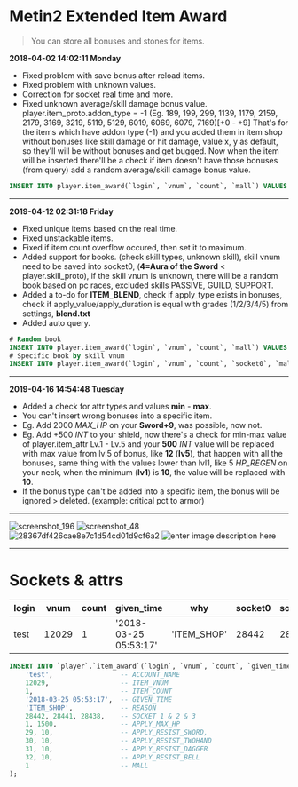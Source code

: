 

# Metin2 Extended Item Award
>  You can store all bonuses and stones for items.

**2018-04-02 14:02:11 Monday**
- Fixed problem with save bonus after reload <cache> items.
- Fixed problem with unknown values.
- Correction for socket real time and more.
- Fixed unknown average/skill damage bonus value.
player.item_proto.addon_type = -1 (Eg. 189, 199, 299, 1139, 1179, 2159, 2179, 3169, 3219, 5119, 5129, 6019, 6069, 6079, 7169)[+0 - +9]
That's for the items which have addon type (-1) and you added them in item shop without bonuses like skill damage or hit damage,
value x, y as default, so they'll will be without bonuses and get bugged.
Now when the item will be inserted there'll be a check if item doesn't have those bonuses (from query) add a random average/skill damage bonus value.
```sql
INSERT INTO player.item_award(`login`, `vnum`, `count`, `mall`) VALUES ('account', 189, 1, 1); 
```
------------
**2019-04-12 02:31:18 Friday**
- Fixed unique items based on the real time.
- Fixed unstackable items.
- Fixed if item count overflow occured, then set it to maximum.
- Added support for books. (check skill types, unknown skill), skill vnum need to be saved into socket0, (**4=Aura of the Sword** < player.skill_proto), if the skill vnum is unknown, there will be a random book based on pc races, excluded skills PASSIVE, GUILD, SUPPORT.
- Added a to-do for **ITEM_BLEND**, check if apply_type exists in bonuses, check if apply_value/apply_duration is equal with grades (1/2/3/4/5) from settings, **blend.txt**
- Added auto query.
```sql
# Random book
INSERT INTO player.item_award(`login`, `vnum`, `count`, `mall`) VALUES ('account', 50300, 1, 1); 
# Specific book by skill vnum
INSERT INTO player.item_award(`login`, `vnum`, `count`, `socket0`, `mall`) VALUES ('account', 50300, 1, 4, 1);
```
------------
**2019-04-16 14:54:48 Tuesday**
- Added a check for attr types and values **min** - **max**.
- You can't insert wrong bonuses into a specific item.
- Eg. Add 2000 *MAX_HP* on your **Sword+9**, was possible, now not.
- Eg. Add +500 *INT* to your shield, now there's a check for min-max value of player.item_attr Lv.1 - Lv.5
and your **500** *INT*   value will be replaced with max value from lvl5 of bonus, like **12** (**lv5**), that happen with all the bonuses, same thing with the values lower than lvl1, like 5 *HP_REGEN* on your neck, when the minimum (**lv1**) is **10**, the value will be replaced with **10**.
- If the bonus type can't be added into a specific item, the bonus will be ignored > deleted. (example: critical pct to armor)


------------

![screenshot_196](https://user-images.githubusercontent.com/17238102/37860642-581cde84-2f32-11e8-9f1e-36cc2eef695d.png) ![screenshot_48](https://user-images.githubusercontent.com/17238102/38222896-611fc684-36f0-11e8-8535-26bf5fcef867.png)
![28367df426cae8e7c1d54cd01d9cf6a2](https://user-images.githubusercontent.com/17238102/38222908-7074939e-36f0-11e8-8d09-1027396185f9.gif) ![enter image description here](https://i.gyazo.com/5cf81572ee8fb081e9515634a3d65566.gif)

------------

# Sockets & attrs
| login		| vnum		| count		| given_time			| why			| socket0	| socket1	| socket2	| attrtype0	| attrvalue0	| attrtype1	| attrvalue1	| attrtype2	| attrvalue2	| attrtype3	| attrvalue3	| attrtype4	| attrvalue4	| attrtype5	| attrvalue5	| attrtype6	| attrvalue6	| mall	|
| ---      	| ---		| ---       | ------------------	| ---       	| ---		| ---		| ---		| ---		| ---			| ---		| ---			| ---		| ---			| ---		| ---			| ---		| ---			| ---		| ---			| ---		| ---			| ---	|
| test		| 12029		| 1 		| '2018-03-25 05:53:17'	| 'ITEM_SHOP' 	| 28442 	| 28441 	| 28438 	| 1 		| 1500 			| 29		| 10 			| 30 		| 10 			| 31		| 10			| 32		| 10			| 0			| 0				| 0			| 0 			| 1 	|

```sql
INSERT INTO `player`.`item_award`(`login`, `vnum`, `count`, `given_time`, `why`, `socket0`, `socket1`, `socket2`, `attrtype0`, `attrvalue0`, `attrtype1`, `attrvalue1`, `attrtype2`, `attrvalue2`, `attrtype3`, `attrvalue3`, `attrtype4`, `attrvalue4`, `mall`) VALUES (
	'test',                 -- ACCOUNT_NAME
	12029,                  -- ITEM_VNUM
	1,                      -- ITEM_COUNT
	'2018-03-25 05:53:17',  -- GIVEN_TIME
	'ITEM_SHOP',            -- REASON
	28442, 28441, 28438,    -- SOCKET 1 & 2 & 3
	1, 1500,                -- APPLY_MAX_HP
	29, 10,                 -- APPLY_RESIST_SWORD,
	30, 10,                 -- APPLY_RESIST_TWOHAND
	31, 10,                 -- APPLY_RESIST_DAGGER
	32, 10,                 -- APPLY_RESIST_BELL
	1                       -- MALL
);
```
